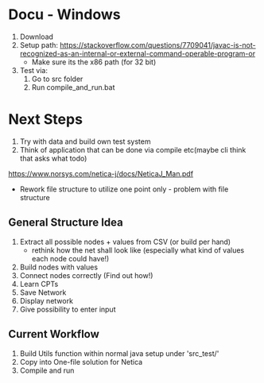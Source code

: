 # Docu - Windows
1. Download
2. Setup path: https://stackoverflow.com/questions/7709041/javac-is-not-recognized-as-an-internal-or-external-command-operable-program-or
    * Make sure its the x86 path (for 32 bit)
3. Test via:
    1. Go to src folder
    1. Run compile_and_run.bat
    
# Next Steps
1. Try with data and build own test system 
2. Think of application that can be done via compile etc(maybe cli think that asks what todo)


https://www.norsys.com/netica-j/docs/NeticaJ_Man.pdf
* Rework file structure to utilize one point only - problem with file structure 

## General Structure Idea  
1. Extract all possible nodes + values from CSV (or build per hand)
    * rethink how the net shall look like (especially what kind of values each node could have!)
2. Build nodes with values 
3. Connect nodes correctly (Find out how!)
4. Learn CPTs 
5. Save Network
6. Display network
7. Give possibility to enter input

## Current Workflow
1. Build Utils function within normal java setup under 'src_test/'
2. Copy into One-file solution for Netica
3. Compile and run


